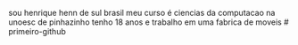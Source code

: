 sou henrique henn de sul brasil meu curso é ciencias da computacao na unoesc de pinhazinho
tenho 18 anos e trabalho em uma fabrica de moveis # primeiro-github
